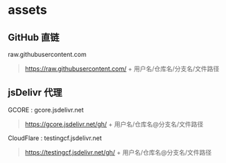 # assets

## GitHub 直链

raw.githubusercontent.com

> https://raw.githubusercontent.com/ + 用户名/仓库名/分支名/文件路径

## jsDelivr 代理

GCORE : gcore.jsdelivr.net

> https://gcore.jsdelivr.net/gh/ + 用户名/仓库名@分支名/文件路径

CloudFlare : testingcf.jsdelivr.net

> https://testingcf.jsdelivr.net/gh/ + 用户名/仓库名@分支名/文件路径
